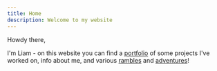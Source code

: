```yaml
---
title: Home
description: Welcome to my website
---
```


Howdy there,

I'm Liam - on this website you can find a [portfolio](portfolio/) of some projects I've worked on, info about me, and various [rambles](blog/) and [adventures](blog/)!
